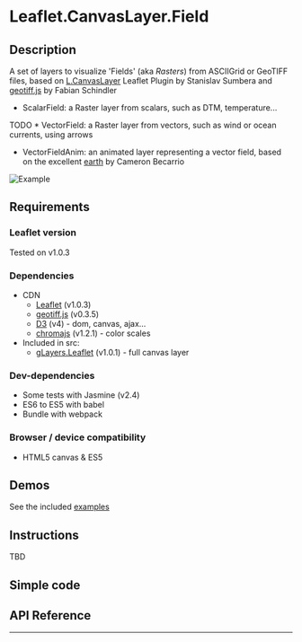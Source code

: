 # Leaflet.CanvasLayer.Field

## Description
A set of layers to visualize 'Fields' (aka *Rasters*) from ASCIIGrid or GeoTIFF files, based on [L.CanvasLayer](https://github.com/Sumbera/gLayers.Leaflet) Leaflet Plugin by Stanislav Sumbera and [geotiff.js](https://github.com/constantinius/geotiff.js) by Fabian Schindler

* ScalarField: a Raster layer from scalars, such as DTM, temperature...

TODO * VectorField: a Raster layer from vectors, such as wind or ocean currents, using arrows

* VectorFieldAnim: an animated layer representing a vector field, based on the excellent [earth](https://github.com/cambecc/earth) by Cameron Becarrio

![Example](https://url-to-image.gif "Example")


## Requirements
### Leaflet version
Tested on v1.0.3

### Dependencies
- CDN
    * [Leaflet](https://github.com/Leaflet/Leaflet) (v1.0.3)
    * [geotiff.js](https://github.com/constantinius/geotiff.js) (v0.3.5)
    * [D3](https://github.com/d3/d3) (v4) - dom, canvas, ajax...
    * [chromajs](https://github.com/gka/chroma.js) (v1.2.1) - color scales
- Included in src: 
    * [gLayers.Leaflet](https://github.com/Sumbera/gLayers.Leaflet) (v1.0.1) - full canvas layer
    
### Dev-dependencies
- Some tests with Jasmine (v2.4)
- ES6 to ES5 with babel
- Bundle with webpack

### Browser / device compatibility
- HTML5 canvas & ES5

## Demos
See the included [examples](https://xxx.github.com)


## Instructions
TBD


## Simple code


## API Reference

* * * 



